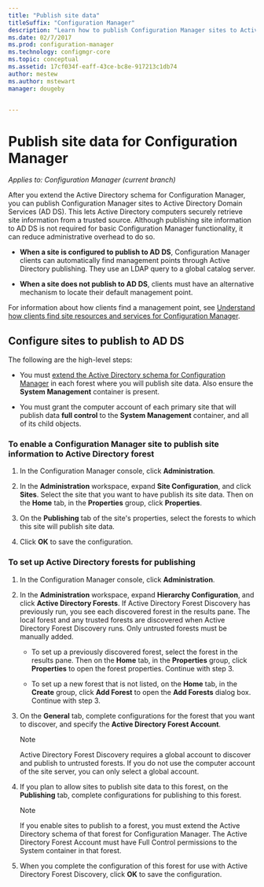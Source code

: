 ```yaml
---
title: "Publish site data"
titleSuffix: "Configuration Manager"
description: "Learn how to publish Configuration Manager sites to Active Directory Domain Services."
ms.date: 02/7/2017
ms.prod: configuration-manager
ms.technology: configmgr-core
ms.topic: conceptual
ms.assetid: 17cf034f-eaff-43ce-bc8e-917213c1db74
author: mestew
ms.author: mstewart
manager: dougeby


---
```

# Publish site data for Configuration Manager

*Applies to: Configuration Manager (current branch)*

After you extend the Active Directory schema for Configuration Manager, you can publish Configuration Manager sites to Active Directory Domain Services (AD DS). This lets Active Directory computers securely retrieve site information from a trusted source. Although publishing site information to AD DS is not required for basic Configuration Manager functionality, it can reduce administrative overhead to do so.  

-   **When a site is configured to publish to AD DS**, Configuration Manager clients can automatically find management points through Active Directory publishing. They use an LDAP query to a global catalog server.  

-   **When a site does not publish to AD DS**, clients must have an alternative mechanism to locate their default management point.  

For information about how clients find a management point, see [Understand how clients find site resources and services for Configuration Manager](../../../../core/plan-design/hierarchy/understand-how-clients-find-site-resources-and-services.md).  

## Configure sites to publish to AD DS  
 The following are the high-level steps:  

-   You must [extend the Active Directory schema for Configuration Manager](../../../../core/plan-design/network/extend-the-active-directory-schema.md) in each forest where you will publish site data. Also ensure the **System Management** container is present.  

-   You must grant the computer account of each primary site that will publish data   **full control** to the **System Management** container, and all of its child objects.  

### To enable a Configuration Manager site to publish site information to Active Directory forest

1.  In the Configuration Manager console, click **Administration**.  

2.  In the **Administration** workspace, expand **Site Configuration**, and click **Sites**. Select the site that you want to have publish its site data. Then on the **Home** tab, in the **Properties** group, click **Properties**.  

3.  On the **Publishing** tab of the site's properties, select the forests to which this site will publish site data.  

4.  Click **OK** to save the configuration.  

### To set up Active Directory forests for publishing  

1.  In the Configuration Manager console, click **Administration**.  

2.  In the **Administration** workspace, expand **Hierarchy Configuration**, and click **Active Directory Forests**. If Active Directory Forest Discovery has previously run, you see each discovered forest in the results pane. The local forest and any trusted forests are discovered when Active Directory Forest Discovery runs. Only untrusted forests must be manually added.  

    -   To set up a previously discovered forest, select the forest in the results pane. Then on the **Home** tab, in the **Properties** group, click **Properties** to open the forest properties. Continue with step 3.  

    -   To set up a new forest that is not listed, on the **Home** tab, in the **Create** group, click **Add Forest** to open the **Add Forests** dialog box. Continue with step 3.  

3.  On the **General** tab, complete configurations for the forest that you want to discover, and specify the **Active Directory Forest Account**.  

    > [!NOTE]  
    >  Active Directory Forest Discovery requires a global account to discover and publish to untrusted forests. If you do not use the computer account of the site server, you can only select a global account.  

4.  If you plan to allow sites to publish site data to this forest, on the **Publishing** tab, complete configurations for publishing to this forest.  

    > [!NOTE]  
    >  If you enable sites to publish to a forest, you must extend the Active Directory schema of that forest for Configuration Manager. The Active Directory Forest Account must have Full Control permissions to the System container in that forest.  

5.  When you complete the configuration of this forest for use with Active Directory Forest Discovery, click **OK** to save the configuration.  
